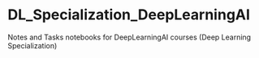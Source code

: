 # DL_Specialization_DeepLearningAI
Notes and Tasks notebooks for DeepLearningAI courses (Deep Learning Specialization)
